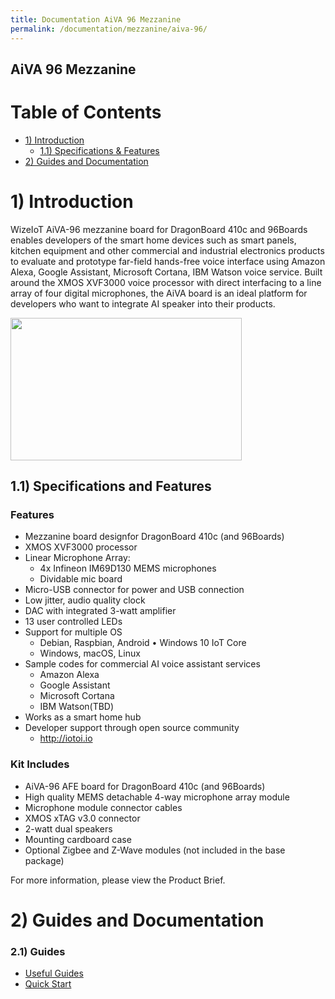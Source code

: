 ```yaml
---
title: Documentation AiVA 96 Mezzanine
permalink: /documentation/mezzanine/aiva-96/
---
```


## AiVA 96 Mezzanine

# Table of Contents
- [1) Introduction](#1-introduction)
  - [1.1) Specifications & Features](#11-specifications-and-features)
- [2) Guides and Documentation](#2-guides-and-documentation)

# 1) Introduction

WizeIoT AiVA-96 mezzanine board for DragonBoard 410c and 96Boards enables developers of the smart home devices such as smart panels, kitchen equipment and other commercial and industrial electronics products to evaluate and prototype far-field hands-free voice interface using Amazon Alexa, Google Assistant, Microsoft Cortana, IBM Watson voice service. Built around the XMOS XVF3000 voice processor with direct interfacing to a line array of four digital microphones, the AiVA board is an ideal platform for developers who want to integrate AI speaker into their products.

<img src="https://github.com/96boards/documentation/blob/master/mezzanine/aiva-96/images/aiva96-front.png?raw=true" data-canonical-src="https://github.com/96boards/documentation/blob/master/mezzanine/aiva-96/images/aiva96-front.png?raw=true" width="370" height="228" />

## 1.1) Specifications and Features

### Features

- Mezzanine board designfor DragonBoard 410c (and 96Boards)
- XMOS XVF3000 processor
- Linear Microphone Array:
   - 4x Infineon IM69D130 MEMS microphones
   - Dividable mic board
- Micro-USB connector for power and USB connection
- Low jitter, audio quality clock
- DAC with integrated 3-watt amplifier
- 13 user controlled LEDs
- Support for multiple OS
   - Debian, Raspbian, Android • Windows 10 IoT Core
   - Windows, macOS, Linux
- Sample codes for commercial AI voice assistant services
   - Amazon Alexa
   - Google Assistant
   - Microsoft Cortana
   - IBM Watson(TBD)
- Works as a smart home hub
- Developer support through open source community
   - http://iotoi.io

### Kit Includes

- AiVA-96 AFE board for DragonBoard 410c (and 96Boards)
- High quality MEMS detachable 4-way microphone array module
- Microphone module connector cables
- XMOS xTAG v3.0 connector
- 2-watt dual speakers
- Mounting cardboard case
- Optional Zigbee and Z-Wave modules (not included in the base package)

For more information, please view the Product Brief.

# 2) Guides and Documentation

### 2.1) Guides

- [Useful Guides](guides/)
- [Quick Start](files/aiva96-brief.pdf)
